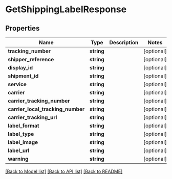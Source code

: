 # GetShippingLabelResponse

## Properties
Name | Type | Description | Notes
------------ | ------------- | ------------- | -------------
**tracking_number** | **string** |  | [optional] 
**shipper_reference** | **string** |  | [optional] 
**display_id** | **string** |  | [optional] 
**shipment_id** | **string** |  | [optional] 
**service** | **string** |  | [optional] 
**carrier** | **string** |  | [optional] 
**carrier_tracking_number** | **string** |  | [optional] 
**carrier_local_tracking_number** | **string** |  | [optional] 
**carrier_tracking_url** | **string** |  | [optional] 
**label_format** | **string** |  | [optional] 
**label_type** | **string** |  | [optional] 
**label_image** | **string** |  | [optional] 
**label_url** | **string** |  | [optional] 
**warning** | **string** |  | [optional] 

[[Back to Model list]](../../README.md#documentation-for-models) [[Back to API list]](../../README.md#documentation-for-api-endpoints) [[Back to README]](../../README.md)

